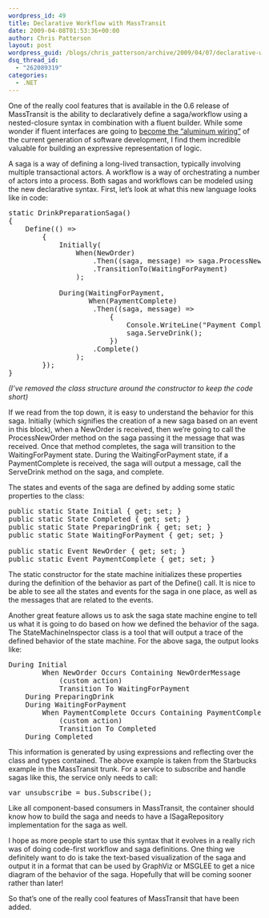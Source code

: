 ```yaml
---
wordpress_id: 49
title: Declarative Workflow with MassTransit
date: 2009-04-08T01:53:36+00:00
author: Chris Patterson
layout: post
wordpress_guid: /blogs/chris_patterson/archive/2009/04/07/declarative-workflow-with-masstransit.aspx
dsq_thread_id:
  - "262089319"
categories:
  - .NET
---
```

One of the really cool features that is available in the 0.6 release of MassTransit is the ability to declaratively define a saga/workflow using a nested-closure syntax in combination with a fluent builder. While some wonder if fluent interfaces are going to [become the &#8220;aluminum wiring&#8221;](http://odetocode.com/Blogs/scott/archive/2009/03/16/12651.aspx) of the current generation of software development, I find them incredible valuable for building an expressive representation of logic. 

A saga is a way of defining a long-lived transaction, typically involving multiple transactional actors. A workflow is a way of orchestrating a number of actors into a process. Both sagas and workflows can be modeled using the new declarative syntax. First, let&#8217;s look at what this new language looks like in code: 

<pre>static DrinkPreparationSaga()
{
	Define(() =&gt;
		{
			Initially(
				When(NewOrder)
					.Then((saga, message) =&gt; saga.ProcessNewOrder(message))
					.TransitionTo(WaitingForPayment)
				);

			During(WaitingForPayment,
			       When(PaymentComplete)
			       	.Then((saga, message) =&gt;
			       		{
			       			Console.WriteLine("Payment Complete for '{0}' got it!", saga.Name);
			       			saga.ServeDrink();
			       		})
			       	.Complete()
				);
		});
}
</pre>

_(I&#8217;ve removed the class structure around the constructor to keep the code short)_ 

If we read from the top down, it is easy to understand the behavior for this saga. Initially (which signifies the creation of a new saga based on an event in this block), when a NewOrder is received, then we&#8217;re going to call the ProcessNewOrder method on the saga passing it the message that was received. Once that method completes, the saga will transition to the WaitingForPayment state. During the WaitingForPayment state, if a PaymentComplete is received, the saga will output a message, call the ServeDrink method on the saga, and complete. 

The states and events of the saga are defined by adding some static properties to the class: 

<pre>public static State Initial { get; set; }
public static State Completed { get; set; }
public static State PreparingDrink { get; set; }
public static State WaitingForPayment { get; set; }

public static Event NewOrder { get; set; }
public static Event PaymentComplete { get; set; }
</pre>

The static constructor for the state machine initializes these properties during the definition of the behavior as part of the Define() call. It is nice to be able to see all the states and events for the saga in one place, as well as the messages that are related to the events. 

Another great feature allows us to ask the saga state machine engine to tell us what it is going to do based on how we defined the behavior of the saga. The StateMachineInspector class is a tool that will output a trace of the defined behavior of the state machine. For the above saga, the output looks like: 

<pre>During Initial
		When NewOrder Occurs Containing NewOrderMessage
			(custom action)
			Transition To WaitingForPayment
	During PreparingDrink
	During WaitingForPayment
		When PaymentComplete Occurs Containing PaymentCompleteMessage
			(custom action)
			Transition To Completed
	During Completed
</pre>

This information is generated by using expressions and reflecting over the class and types contained. The above example is taken from the Starbucks example in the MassTransit trunk. For a service to subscribe and handle sagas like this, the service only needs to call: 

<pre>var unsubscribe = bus.Subscribe();
</pre>

Like all component-based consumers in MassTransit, the container should know how to build the saga and needs to have a ISagaRepository implementation for the saga as well. 

I hope as more people start to use this syntax that it evolves in a really rich was of doing code-first workflow and saga definitions. One thing we definitely want to do is take the text-based visualization of the saga and output it in a format that can be used by GraphViz or MSGLEE to get a nice diagram of the behavior of the saga. Hopefully that will be coming sooner rather than later! 

So that&#8217;s one of the really cool features of MassTransit that have been added.